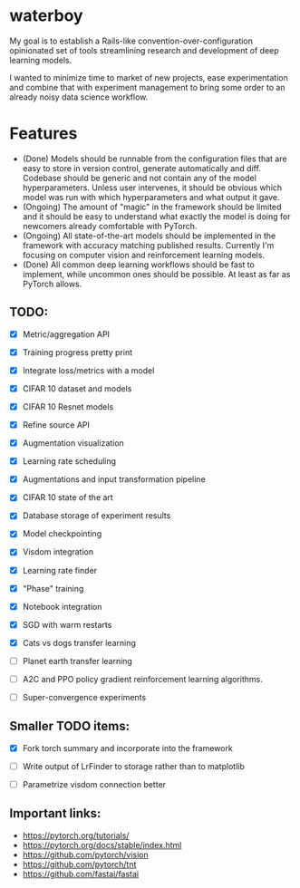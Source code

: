 # waterboy
My goal is to establish a Rails-like convention-over-configuration opinionated set of
tools streamlining research and development of deep learning models.

I wanted to minimize time to market of new projects, ease experimentation
and combine that with experiment management to bring some order to an already 
noisy data science workflow.

# Features

- (Done) Models should be runnable from the configuration files
  that are easy to store in version control, generate automatically and diff.
  Codebase should be generic and not contain any of the model hyperparameters.
  Unless user intervenes, it should be obvious which model was run
  with which hyperparameters and what output it gave.
- (Ongoing) The amount of "magic" in the framework should be limited and it should be easy to
  understand what exactly the model is doing for newcomers already comfortable with PyTorch. 
- (Ongoing) All state-of-the-art models should be implemented in the framework with accuracy
  matching published results.
  Currently I'm focusing on computer vision and reinforcement learning models.
- (Done) All common deep learning workflows should be fast to implement, while 
  uncommon ones should be possible. At least as far as PyTorch allows.



## TODO:

- [x] Metric/aggregation API
- [x] Training progress pretty print
- [x] Integrate loss/metrics with a model
- [x] CIFAR 10 dataset and models
- [x] CIFAR 10 Resnet models
- [x] Refine source API
- [x] Augmentation visualization
- [x] Learning rate scheduling
- [x] Augmentations and input transformation pipeline
- [x] CIFAR 10 state of the art
- [x] Database storage of experiment results
- [x] Model checkpointing
- [x] Visdom integration
- [x] Learning rate finder
- [x] "Phase" training
- [x] Notebook integration
- [x] SGD with warm restarts
- [x] Cats vs dogs transfer learning
- [ ] Planet earth transfer learning
- [ ] A2C and PPO policy gradient reinforcement learning algorithms.
- [ ] Super-convergence experiments


## Smaller TODO items:

- [x] Fork torch summary and incorporate into the framework
- [ ] Write output of LrFinder to storage rather than to matplotlib
- [ ] Parametrize visdom connection better


## Important links:

- https://pytorch.org/tutorials/
- https://pytorch.org/docs/stable/index.html
- https://github.com/pytorch/vision
- https://github.com/pytorch/tnt
- https://github.com/fastai/fastai